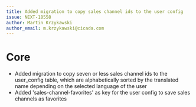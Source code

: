 ```yaml
---
title: Added migration to copy sales channel ids to the user config
issue: NEXT-18558
author: Martin Krzykawski
author_email: m.krzykawski@cicada.com 
---
```

# Core
* Added migration to copy seven or less sales channel ids to the user_config table, which are alphabetically sorted by the translated name depending on the selected language of the user
* Added 'sales-channel-favorites' as key for the user config to save sales channels as favorites
